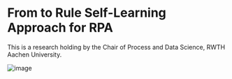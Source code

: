# From to Rule Self-Learning Approach for RPA
This is a research holding by the Chair of Process and Data Science, RWTH Aachen University.

![image](https://github.com/FrankBGao/F2R_approach_RPA/tree/master/pic/GeneralStructure3_4.png "F2R Approach")
